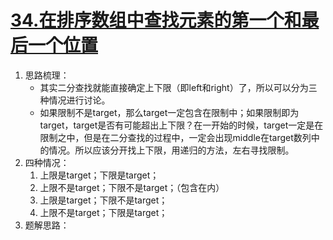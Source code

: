 # [34.在排序数组中查找元素的第一个和最后一个位置](https://leetcode-cn.com/problems/find-first-and-last-position-of-element-in-sorted-array/)

1. 思路梳理：
    * 其实二分查找就能直接确定上下限（即left和right）了，所以可以分为三种情况进行讨论。
    * 如果限制不是target，那么target一定包含在限制中；如果限制即为target，target是否有可能超出上下限？在一开始的时候，target一定是在限制之中，但是在二分查找的过程中，一定会出现middle在target数列中的情况。所以应该分开找上下限，用递归的方法，左右寻找限制。
1. 四种情况：
    1. 上限是target；下限是target；
    1. 上限不是target；下限不是target；（包含在内）
    1. 上限是target；下限不是target；
    1. 上限不是target；下限是target；
1. 题解思路：
